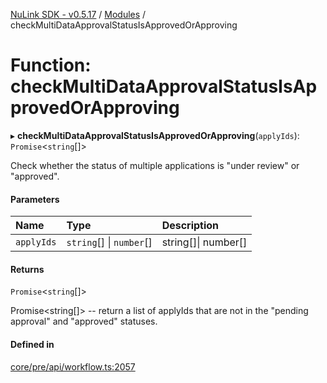 [NuLink SDK - v0.5.17](../README.md) / [Modules](../modules.md) / checkMultiDataApprovalStatusIsApprovedOrApproving

# Function: checkMultiDataApprovalStatusIsApprovedOrApproving

▸ **checkMultiDataApprovalStatusIsApprovedOrApproving**(`applyIds`): `Promise`<`string`[]\>

Check whether the status of multiple applications is "under review" or "approved".

#### Parameters

| Name | Type | Description |
| :------ | :------ | :------ |
| `applyIds` | `string`[] \| `number`[] | string[]\| number[] |

#### Returns

`Promise`<`string`[]\>

Promise<string[]> -- return a list of applyIds that are not in the "pending approval" and "approved" statuses.

#### Defined in

[core/pre/api/workflow.ts:2057](https://github.com/NuLink-network/nulink-sdk/blob/675c732/src/core/pre/api/workflow.ts#L2057)

